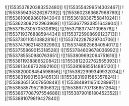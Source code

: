 ![[1553537820383252480]]
![[1553554299514302467]]
![[1553559435326267392]]
![[1553602363687968769]]
![[1553610089860194304]]
![[1553619836755841024]]
![[1553623092122963968]]
![[1553677933851643904]]
![[1553715730570530816]]
![[1553718377411096576]]
![[1553719376888594434]]
![[1553725908699123713]]
![[1553730110510882816]]
![[1553742287829704706]]
![[1553747962148392960]]
![[1553748825684054017]]
![[1553755869015318528]]
![[1553784609678036992]]
![[1553785550980763651]]
![[1553809692064751616]]
![[1553811938886520842]]
![[1553812202762555393]]
![[1553813466732892160]]
![[1553816985514885120]]
![[1553820008454598656]]
![[1553822999349932034]]
![[1553831990150848513]]
![[1553831991585357824]]
![[1553836515007950848]]
![[1553848911651028997]]
![[1553858579521605632]]
![[1553867707136651264]]
![[1553867708797554688]]
![[1553879018180452352]]
![[1553881079819427840]]
